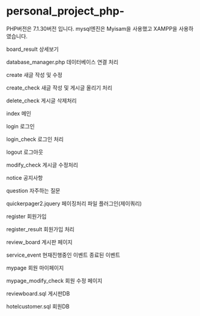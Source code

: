 # personal_project_php- 

PHP버전은 7.1.30버전 입니다. mysql엔진은 Myisam을 사용했고 XAMPP을 사용하였습니다.

board_result 상세보기 

database_manager.php 데이터베이스 연결 처리

create 새글 작성 및 수정

create_check 새글 작성 및 게시글 올리기 처리

delete_check 게시글 삭제처리

index 메인

login 로그인

login_check 로그인 처리

logout 로그아웃

modify_check 게시글 수정처리

notice 공지사항

question 자주하는 질문

quickerpager2.jquery 페이징처리 파일 플러그인(제이쿼리)

register 회원가입

register_result 회원가입 처리

review_board 게시판 페이지

service_event 현재진행중인 이벤트 종료된 이벤트

mypage 회원 마이페이지

mypage_modify_check 회원 수정 페이지 

reviewboard.sql 게시판DB

hotelcustomer.sql 회원DB
